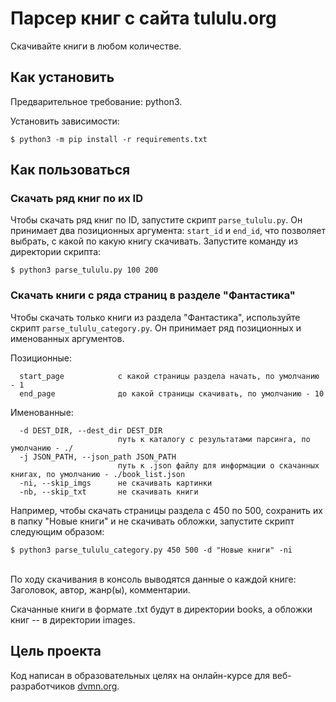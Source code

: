 # Парсер книг с сайта tululu.org

Скачивайте книги в любом количестве.

## Как установить

Предварительное требование: python3.

Установить зависимости: 
```console
$ python3 -m pip install -r requirements.txt
```

## Как пользоваться

### Скачать ряд книг по их ID

Чтобы скачать ряд книг по ID, запустите скрипт `parse_tululu.py`. Он принимает два позиционных аргумента: `start_id` и `end_id`,
что позволяет выбрать, с какой по какую книгу скачивать.
Запустите команду из директории скрипта:

```console
$ python3 parse_tululu.py 100 200
```

### Скачать книги с ряда страниц в разделе "Фантастика"

Чтобы скачать только книги из раздела "Фантастика", используйте скрипт `parse_tululu_category.py`.
Он принимает ряд позиционных и именованных аргументов.

Позиционные:
```
  start_page            с какой страницы раздела начать, по умолчанию - 1
  end_page              до какой страницы скачивать, по умолчанию - 10
```

Именованные:
```
  -d DEST_DIR, --dest_dir DEST_DIR
                        путь к каталогу с результатами парсинга, по умолчанию - ./
  -j JSON_PATH, --json_path JSON_PATH
                        путь к .json файлу для информации о скачанных книгах, по умолчанию - ./book_list.json
  -ni, --skip_imgs      не скачивать картинки
  -nb, --skip_txt       не скачивать книги
```

Например, чтобы скачать страницы раздела с 450 по 500, сохранить их в папку "Новые книги" и не скачивать
обложки, запустите скрипт следующим образом:
```console
$ python3 parse_tululu_category.py 450 500 -d "Новые книги" -ni
```
<br>
По ходу скачивания в консоль выводятся данные о каждой книге:
Заголовок, автор, жанр(ы), комментарии.

Скачанные книги в формате .txt будут в директории books, а обложки книг --
в директории images.


## Цель проекта

Код написан в образовательных целях на онлайн-курсе для веб-разработчиков [dvmn.org](https://dvmn.org/).
